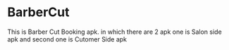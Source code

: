 # BarberCut
This is Barber Cut Booking apk. in which there are 2 apk one is Salon side apk and second one is Cutomer Side apk
